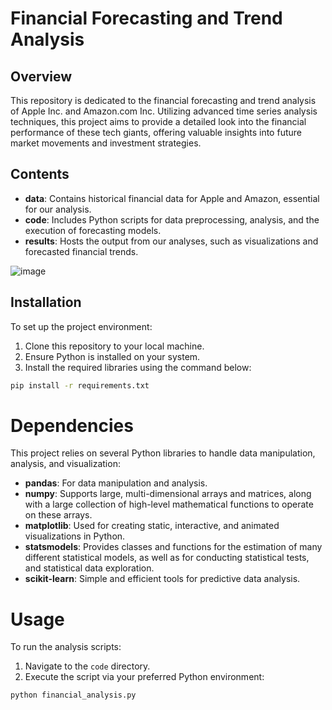 # Financial Forecasting and Trend Analysis

## Overview
This repository is dedicated to the financial forecasting and trend analysis of Apple Inc. and Amazon.com Inc. Utilizing advanced time series analysis techniques, this project aims to provide a detailed look into the financial performance of these tech giants, offering valuable insights into future market movements and investment strategies.

## Contents

- **data**: Contains historical financial data for Apple and Amazon, essential for our analysis.
- **code**: Includes Python scripts for data preprocessing, analysis, and the execution of forecasting models.
- **results**: Hosts the output from our analyses, such as visualizations and forecasted financial trends.

![image](https://github.com/vinayvaida27/Financial-Forecasting-and-Trend-Analysis/assets/115647297/792788f9-26b9-4531-bb4b-1c9f9400a2b4)

## Installation

To set up the project environment:

1. Clone this repository to your local machine.
2. Ensure Python is installed on your system.
3. Install the required libraries using the command below:

```bash
pip install -r requirements.txt
```
# Dependencies

This project relies on several Python libraries to handle data manipulation, analysis, and visualization:

- **pandas**: For data manipulation and analysis.
- **numpy**: Supports large, multi-dimensional arrays and matrices, along with a large collection of high-level mathematical functions to operate on these arrays.
- **matplotlib**: Used for creating static, interactive, and animated visualizations in Python.
- **statsmodels**: Provides classes and functions for the estimation of many different statistical models, as well as for conducting statistical tests, and statistical data exploration.
- **scikit-learn**: Simple and efficient tools for predictive data analysis.

# Usage

To run the analysis scripts:

1. Navigate to the `code` directory.
2. Execute the script via your preferred Python environment:

```bash
python financial_analysis.py
